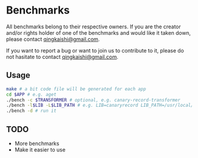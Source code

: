 Benchmarks
============================
All benchmarks belong to their respective owners.  If you are the creator
and/or rights holder of one of the benchmarks and would like it taken down,
please contact qingkaishi@gmail.com.

If you want to report a bug or want to join us to contribute to it, please 
do not hasitate to contact qingkaishi@gmail.com.

Usage
--------------------------------
```bash
make # a bit code file will be generated for each app
cd $APP # e.g. aget
./bench -c $TRANSFORMER # optional, e.g. canary-record-transformer
./bench -l$LIB -L$LIB_PATH # e.g. LIB=canaryrecord LIB_PATH=/usr/local/lib
./bench -d # run it
```

TODO
-------------------------------
* More benchmarks
* Make it easier to use
